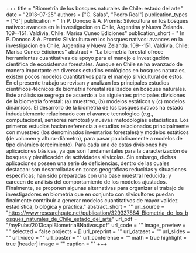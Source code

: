 +++
title = "Biometría de los bosques naturales de  Chile: estado del arte"
date = "2013-07-25"
authors = ["C. Salas", "Pedro Real"]
publication_types = ["6"]
publication = " In P. Donoso & A. Promis: Silvicultura en los bosques nativos: avances en  la investigacion en Chile, Argentina y Nueva Zelanda.  109--151. Valdivia, Chile: Marisa Cuneo Ediciones"
publication_short = " In P. Donoso & A. Promis: Silvicultura en los bosques nativos: avances en  la investigacion en Chile, Argentina y Nueva Zelanda.  109--151. Valdivia, Chile: Marisa Cuneo Ediciones"
abstract = "La biometría forestal ofrece herramientas cuantitativas de apoyo para el manejo e investigación científica de ecosistemas forestales. Aunque en Chile se ha avanzado de manera importante en diversos estudios ecológicos en bosques naturales, existen pocos modelos cuantitativos para el manejo silvicultural de estos. En el presente trabajo se revisan y analizan los principales estudios científicos-técnicos de biometría forestal realizados en bosques naturales. Este análisis se segrega de acuerdo a las siguientes principales divisiones de la biometría forestal: (a) muestreo, (b) modelos estáticos y (c) modelos dinámicos. El desarrollo de la biometría de los bosques nativos ha estado indudablemente relacionado con el avance tecnológico (e.g., computacional, sensores remotos) y nuevas metodologías estadísticas. Los primeros estudios hacían referencia a estudios relacionados principalmente con muestreo (los denominados inventarios forestales) y modelos estáticos (de volumen y altura-diámetro), para pasar paulatinamente a modelos de tipo dinámico (crecimiento). Para cada una de estas divisiones hay aplicaciones básicas, ya que son fundamentales para la caracterización de bosques y planificación de actividades silvícolas. Sin embargo, dichas aplicaciones poseen una serie de deficiencias, dentro de las cuales destacan: son desarrolladas en zonas geográficas reducidas y situaciones específicas; han sido preparadas con una base muestral reducida; y carecen de análisis del comportamiento de los modelos ajustados. Finalmente, se proponen algunas alternativas para organizar el trabajo de investigadores en biometría que en conjunto con silvicultores puedan finalmente contribuir a generar modelos cuantitativos de mayor validez estadística, biológica y práctica."
abstract_short = ""
url_source = "https://www.researchgate.net/publication/329337884_Biometria_de_los_bosques_naturales_de_Chile_estado_del_arte"
url_pdf = "/myPubs/2013capiBiometriaBNativos.pdf"
url_code = ""
image_preview = ""
selected = false
projects = []
url_preprint = ""
url_dataset = ""
url_slides = ""
url_video = ""
url_poster = ""
url_conference = ""
math = true
highlight = true
[header]
image = ""
caption = ""
+++
